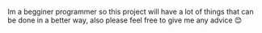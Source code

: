 Im a begginer programmer so this project will have a lot of things that can be done in a better way,
also please feel free to give me any advice 😊